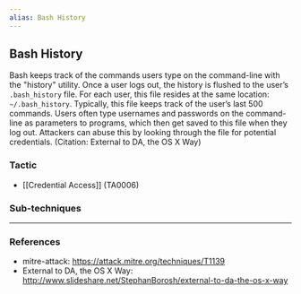 ```yaml
---
alias: Bash History
---
```


## Bash History

Bash keeps track of the commands users type on the command-line with the "history" utility. Once a user logs out, the history is flushed to the user’s <code>.bash_history</code> file. For each user, this file resides at the same location: <code>~/.bash_history</code>. Typically, this file keeps track of the user’s last 500 commands. Users often type usernames and passwords on the command-line as parameters to programs, which then get saved to this file when they log out. Attackers can abuse this by looking through the file for potential credentials. (Citation: External to DA, the OS X Way)


### Tactic

- [[Credential Access]] (TA0006)

### Sub-techniques


---
### References

- mitre-attack: https://attack.mitre.org/techniques/T1139
- External to DA, the OS X Way: http://www.slideshare.net/StephanBorosh/external-to-da-the-os-x-way
